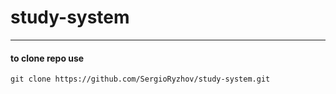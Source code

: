 # study-system
___


#### to clone repo use

```
git clone https://github.com/SergioRyzhov/study-system.git
